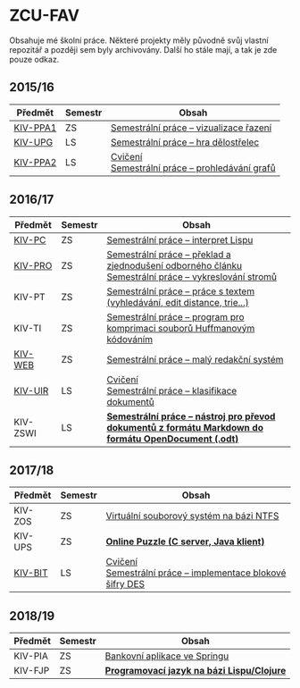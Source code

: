 # ZCU-FAV

Obsahuje mé školní práce.
Některé projekty měly původně svůj vlastní repozitář a později sem byly archivovány. Další ho stále mají, a tak je zde pouze odkaz.

## 2015/16

| Předmět | Semestr | Obsah |
| --- | --- | --- |
| [KIV-PPA1](KIV-PPA1) | ZS | [Semestrální práce – vizualizace řazení](KIV-PPA1/PPA1%20-%20SP) |
| [KIV-UPG](KIV-UPG)   | LS | [Semestrální práce – hra dělostřelec](KIV-UPG/UPG%20-%20SP) |
| [KIV-PPA2](KIV-PPA2) | LS | [Cvičení](KIV-PPA2) <br> [Semestrální práce – prohledávání grafů](KIV-PPA2/PPA2%20-%20SP) |

## 2016/17

| Předmět | Semestr | Obsah |
| --- | --- | --- |
| [KIV-PC](KIV-PC) | ZS | [Semestrální práce – interpret Lispu](KIV-PC/SP) |
| [KIV-PRO](KIV-PRO) | ZS | [Semestrální práce – překlad a zjednodušení odborného článku](KIV-PRO/SP-1) <br> [Semestrální práce – vykreslování stromů](KIV-PRO/SP-2) |
| KIV-PT | ZS | [Semestrální práce – práce s textem (vyhledávání, edit distance, trie...)](https://github.com/Hartrik/KIV-PT) |
| KIV-TI | ZS | [Semestrální práce – program pro komprimaci souborů Huffmanovým kódováním](https://github.com/Hartrik/KIV-TI) |
| [KIV-WEB](KIV-WEB) | ZS | [Semestrální práce – malý redakční systém](KIV-WEB/SP) |
| [KIV-UIR](KIV-UIR) | LS | [Cvičení](KIV-UIR/CV) <br> [Semestrální práce – klasifikace dokumentů](KIV-UIR/SP) |
| KIV-ZSWI | LS | [**Semestrální práce – nástroj pro převod dokumentů z formátu Markdown do formátu OpenDocument (.odt)**](https://github.com/abcBHM/MD2odt) |

## 2017/18

| Předmět | Semestr | Obsah |
| --- | --- | --- |
| KIV-ZOS | ZS | [Virtuální souborový systém na bázi NTFS](https://github.com/Hartrik/KIV-ZOS) |
| KIV-UPS | ZS | [**Online Puzzle (C server, Java klient)**](https://github.com/Hartrik/KIV-UPS) |
| [KIV-BIT](KIV-BIT) | LS | [Cvičení](KIV-BIT/CV) <br> [Semestrální práce – implementace blokové šifry DES](KIV-BIT/SP) |

## 2018/19

| Předmět | Semestr | Obsah |
| --- | --- | --- |
| KIV-PIA | ZS | [Bankovní aplikace ve Springu](https://github.com/Hartrik/KIV-PIA) |
| KIV-FJP | ZS | [**Programovací jazyk na bázi Lispu/Clojure**](https://github.com/kivBH/bh-lisp) |
